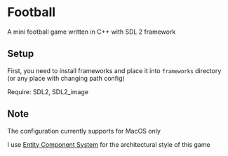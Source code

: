 # Football

A mini football game written in C++ with SDL 2 framework

## Setup

First, you need to install frameworks and place it into `frameworks` directory (or any place with changing path config)

Require: SDL2, SDL2_image

## Note

The configuration currently supports for MacOS only

I use [Entity Component System](https://en.wikipedia.org/wiki/Entity_component_system) for the architectural style of this game
